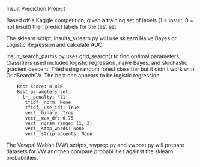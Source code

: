 Insult Prediction Project
  
  Based off a Kaggle competition, given a training set of labels (1 = Insult, 0 = not Insult) then predict labels for the test set.
  
  The sklearn script, insults_sklearn.py will use sklearn Naive Bayes or Logistic Regression and calculate AUC. 

  insult_search_parms.py uses grid_search() to find optimal parameters:
	Classifiers used included logistic regression, naive Bayes, and stochastic gradient descent.
	Tried using random forest classifier but it didn't work with GridSearchCV.
        The best one appears to be logistic regression

		Best score: 0.836
		Best parameters set:
		  lr__penalty: 'l1'
		   tfidf__norm: None
		   tfidf__use_idf: True
		   vect__binary: True
		   vect__max_df: 0.75
		   vect__ngram_range: (1, 3)
		   vect__stop_words: None
		   vect__strip_accents: None
  
  
  The Vowpal Wabbit (VW) scripts, vwprep.py and vwpost.py will prepare datasets for VW and then compare probabilities against the
  sklearn probabilities.
  
  
